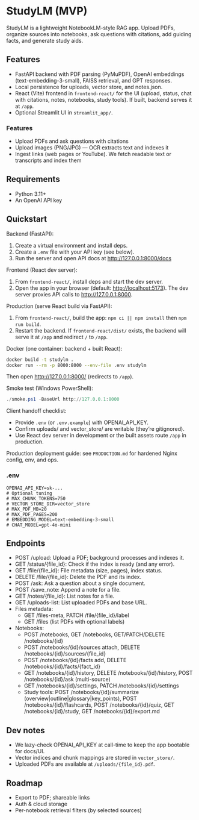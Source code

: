 # StudyLM (MVP)

StudyLM is a lightweight NotebookLM-style RAG app. Upload PDFs, organize sources into notebooks, ask questions with citations, add guiding facts, and generate study aids.

## Features

- FastAPI backend with PDF parsing (PyMuPDF), OpenAI embeddings (text-embedding-3-small), FAISS retrieval, and GPT responses.
- Local persistence for uploads, vector store, and notes.json.
- React (Vite) frontend in `frontend-react/` for the UI (upload, status, chat with citations, notes, notebooks, study tools). If built, backend serves it at `/app`.
- Optional Streamlit UI in `streamlit_app/`.

### Features
- Upload PDFs and ask questions with citations
- Upload images (PNG/JPG) — OCR extracts text and indexes it
- Ingest links (web pages or YouTube). We fetch readable text or transcripts and index them
## Requirements

- Python 3.11+
- An OpenAI API key

## Quickstart

Backend (FastAPI):

1) Create a virtual environment and install deps.
2) Create a `.env` file with your API key (see below).
3) Run the server and open API docs at <http://127.0.0.1:8000/docs>

Frontend (React dev server):

1) From `frontend-react/`, install deps and start the dev server.
2) Open the app in your browser (default: <http://localhost:5173>). The dev server proxies API calls to <http://127.0.0.1:8000>.

Production (serve React build via FastAPI):

1) From `frontend-react/`, build the app: `npm ci || npm install` then `npm run build`.
2) Restart the backend. If `frontend-react/dist/` exists, the backend will serve it at `/app` and redirect `/` to `/app`.

Docker (one container: backend + built React):

```bash
docker build -t studylm .
docker run --rm -p 8000:8000 --env-file .env studylm
```

Then open <http://127.0.0.1:8000/> (redirects to `/app`).

Smoke test (Windows PowerShell):

```powershell
./smoke.ps1 -BaseUrl http://127.0.0.1:8000
```

Client handoff checklist:

- Provide `.env` (or `.env.example`) with OPENAI_API_KEY.
- Confirm uploads/ and vector_store/ are writable (they’re gitignored).
- Use React dev server in development or the built assets route `/app` in production.

Production deployment guide: see `PRODUCTION.md` for hardened Nginx config, env, and ops.

### .env

```env
OPENAI_API_KEY=sk-...
# Optional tuning
# MAX_CHUNK_TOKENS=750
# VECTOR_STORE_DIR=vector_store
# MAX_PDF_MB=20
# MAX_PDF_PAGES=200
# EMBEDDING_MODEL=text-embedding-3-small
# CHAT_MODEL=gpt-4o-mini
```

## Endpoints

- POST /upload: Upload a PDF; background processes and indexes it.
- GET /status/{file_id}: Check if the index is ready (and any error).
- GET /file/{file_id}: File metadata (size, pages), index status.
- DELETE /file/{file_id}: Delete the PDF and its index.
- POST /ask: Ask a question about a single document.
- POST /save_note: Append a note for a file.
- GET /notes/{file_id}: List notes for a file.
- GET /uploads-list: List uploaded PDFs and base URL.
- Files metadata:
	- GET /files-meta, PATCH /file/{file_id}/label
	- GET /files (list PDFs with optional labels)
- Notebooks:
	- POST /notebooks, GET /notebooks, GET/PATCH/DELETE /notebooks/{id}
	- POST /notebooks/{id}/sources attach, DELETE /notebooks/{id}/sources/{file_id}
	- POST /notebooks/{id}/facts add, DELETE /notebooks/{id}/facts/{fact_id}
	- GET /notebooks/{id}/history, DELETE /notebooks/{id}/history, POST /notebooks/{id}/ask (multi-source)
	- GET /notebooks/{id}/settings, PATCH /notebooks/{id}/settings
	- Study tools: POST /notebooks/{id}/summarize (overview|outline|glossary|key_points), POST /notebooks/{id}/flashcards, POST /notebooks/{id}/quiz, GET /notebooks/{id}/study, GET /notebooks/{id}/export.md

## Dev notes

- We lazy-check OPENAI_API_KEY at call-time to keep the app bootable for docs/UI.
- Vector indices and chunk mappings are stored in `vector_store/`.
- Uploaded PDFs are available at `/uploads/{file_id}.pdf`.

## Roadmap

- Export to PDF; shareable links
- Auth & cloud storage
- Per-notebook retrieval filters (by selected sources)
